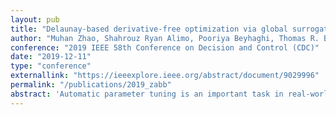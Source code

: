 ```yaml
---
layout: pub
title: "Delaunay-based derivative-free optimization via global surrogates with safe and exact function evaluations"
author: "Muhan Zhao, Shahrouz Ryan Alimo, Pooriya Beyhaghi, Thomas R. Bewley"
conference: "2019 IEEE 58th Conference on Decision and Control (CDC)"
date: "2019-12-11"
type: "conference"
externallink: "https://ieeexplore.ieee.org/abstract/document/9029996"
permalink: "/publications/2019_zabb"
abstract: 'Automatic parameter tuning is an important task in real-world (experimental) optimization, in order to safely (e.g. without crashing) explore an unknown environment. Example includes smooth open-loop control of trajectory planning where collisions must be avoided. Delaunay-based derivative-free optimization via Global Surrogate ($\delta$-DOGS) algorithms are a family of response surface method that efficiently and globally minimizes black-box, computationally expensive, nonconvex optimization problems; however, the challenge of restricting all function evaluations to be "safe" during the parameter tuning process has not yet been addressed in this family of algorithms. In this work, we develop a new, safety-constrained variant of this approach, dubbed S-DOGS, to automatically learn the safe region of parameter space, while simultaneously characterizing and optimizing the utility function under consideration, under the assumption that the underlying safety constraints are Lipschitz continuous and the safe region is connected and compact. Theoretical analysis and experimental results are provided to demonstrate that the resulting method is both efficient in terms of the rate of convergence with the number of function evaluations performed, and guaranteed to converge to the global minimum while respecting the safety constraints.'
---
```

